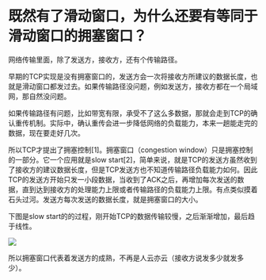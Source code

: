 # 既然有了滑动窗口，为什么还要有等同于滑动窗口的拥塞窗口？

网络传输里面，除了发送方，接收方，还有个传输路径。

早期的TCP实现是没有拥塞窗口的，发送方会一次将接收方所建议的数据长度，也就是滑动窗口都发过去。如果传输路径没问题，例如发送方，接收方都在一个局域网，那自然没问题。

如果传输路径有问题，比如带宽有限，承受不了这么多数据，那就会走到TCP的确认重传机制。实际中，确认重传会进一步降低网络的负载能力，本来一趟能走完的数据，现在要走好几次。

所以TCP才提出了拥塞控制[1]。拥塞窗口（congestion window）只是拥塞控制的一部分。它一个应用就是slow start[2]，简单来说，就是TCP的发送方虽然收到了接收方的建议数据长度，但是TCP发送方也不知道传输路径负载能力如何。因此TCP的发送方开始只发一小段数据，当收到了ACK之后，再增加每次发送的数据，直到达到接收方的处理能力上限或者传输路径的负载能力上限。有点类似摸着石头过河。发送方每次发送的数据长度，就是拥塞窗口的大小。

下图是slow start的的过程，刚开始TCP的数据传输较慢，之后渐渐增加，最后趋于线性。

![](https://pic1.zhimg.com/80/v2-64e737c73c0bcafd434ae70a4dbbb7c3_720w.jpg?source=1940ef5c)

所以拥塞窗口代表着发送方的成熟，不再是人云亦云（接收方说发多少就发多少）。
